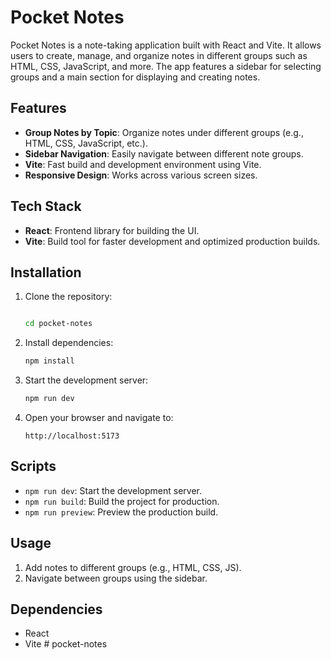 # Pocket Notes

Pocket Notes is a note-taking application built with React and Vite. It allows users to create, manage, and organize notes in different groups such as HTML, CSS, JavaScript, and more. The app features a sidebar for selecting groups and a main section for displaying and creating notes.

## Features

- **Group Notes by Topic**: Organize notes under different groups (e.g., HTML, CSS, JavaScript, etc.).
- **Sidebar Navigation**: Easily navigate between different note groups.
- **Vite**: Fast build and development environment using Vite.
- **Responsive Design**: Works across various screen sizes.

## Tech Stack

- **React**: Frontend library for building the UI.
- **Vite**: Build tool for faster development and optimized production builds.

## Installation

1. Clone the repository:

   ```bash
   
   cd pocket-notes
   ```

2. Install dependencies:

   ```bash
   npm install
   ```

3. Start the development server:

   ```bash
   npm run dev
   ```

4. Open your browser and navigate to:

   ```
   http://localhost:5173
   ```

## Scripts

- `npm run dev`: Start the development server.
- `npm run build`: Build the project for production.
- `npm run preview`: Preview the production build.

## Usage

1. Add notes to different groups (e.g., HTML, CSS, JS).
2. Navigate between groups using the sidebar.

## Dependencies

- React
- Vite
#   p o c k e t - n o t e s 
 
 
